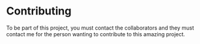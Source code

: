 # Contributing
To be part of this project, you must contact the collaborators and they must contact me for the person wanting
to contribute to this amazing project.
